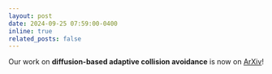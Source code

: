 ```yaml
---
layout: post
date: 2024-09-25 07:59:00-0400
inline: true
related_posts: false
---
```


Our work on **diffusion-based adaptive collision avoidance** is now on <a href="https://arxiv.org/abs/2409.16950">ArXiv</a>!